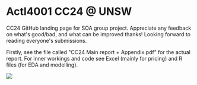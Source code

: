 # Actl4001 CC24 @ UNSW

CC24 GitHub landing page for SOA group project. Appreciate any feedback on what's good/bad, and what can be improved thanks! Looking forward to reading everyone's submissions. 

Firstly, see the file called "CC24 Main report + Appendix.pdf" for the actual report. For inner workings and code see Excel (mainly for pricing) and R files (for EDA and modelling).


![](Actuarial.gif)
